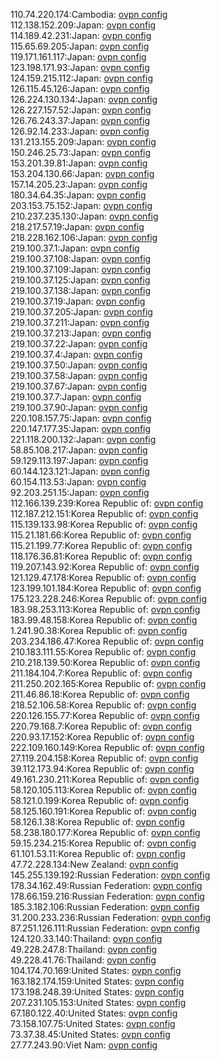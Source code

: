 110.74.220.174:Cambodia: [ovpn config](vpn/110_74_220_174.ovpn)  
112.138.152.209:Japan: [ovpn config](vpn/112_138_152_209.ovpn)  
114.189.42.231:Japan: [ovpn config](vpn/114_189_42_231.ovpn)  
115.65.69.205:Japan: [ovpn config](vpn/115_65_69_205.ovpn)  
119.171.161.117:Japan: [ovpn config](vpn/119_171_161_117.ovpn)  
123.198.171.93:Japan: [ovpn config](vpn/123_198_171_93.ovpn)  
124.159.215.112:Japan: [ovpn config](vpn/124_159_215_112.ovpn)  
126.115.45.126:Japan: [ovpn config](vpn/126_115_45_126.ovpn)  
126.224.130.134:Japan: [ovpn config](vpn/126_224_130_134.ovpn)  
126.227.157.52:Japan: [ovpn config](vpn/126_227_157_52.ovpn)  
126.76.243.37:Japan: [ovpn config](vpn/126_76_243_37.ovpn)  
126.92.14.233:Japan: [ovpn config](vpn/126_92_14_233.ovpn)  
131.213.155.209:Japan: [ovpn config](vpn/131_213_155_209.ovpn)  
150.246.25.73:Japan: [ovpn config](vpn/150_246_25_73.ovpn)  
153.201.39.81:Japan: [ovpn config](vpn/153_201_39_81.ovpn)  
153.204.130.66:Japan: [ovpn config](vpn/153_204_130_66.ovpn)  
157.14.205.23:Japan: [ovpn config](vpn/157_14_205_23.ovpn)  
180.34.64.35:Japan: [ovpn config](vpn/180_34_64_35.ovpn)  
203.153.75.152:Japan: [ovpn config](vpn/203_153_75_152.ovpn)  
210.237.235.130:Japan: [ovpn config](vpn/210_237_235_130.ovpn)  
218.217.57.19:Japan: [ovpn config](vpn/218_217_57_19.ovpn)  
218.228.162.106:Japan: [ovpn config](vpn/218_228_162_106.ovpn)  
219.100.37.1:Japan: [ovpn config](vpn/219_100_37_1.ovpn)  
219.100.37.108:Japan: [ovpn config](vpn/219_100_37_108.ovpn)  
219.100.37.109:Japan: [ovpn config](vpn/219_100_37_109.ovpn)  
219.100.37.125:Japan: [ovpn config](vpn/219_100_37_125.ovpn)  
219.100.37.138:Japan: [ovpn config](vpn/219_100_37_138.ovpn)  
219.100.37.19:Japan: [ovpn config](vpn/219_100_37_19.ovpn)  
219.100.37.205:Japan: [ovpn config](vpn/219_100_37_205.ovpn)  
219.100.37.211:Japan: [ovpn config](vpn/219_100_37_211.ovpn)  
219.100.37.213:Japan: [ovpn config](vpn/219_100_37_213.ovpn)  
219.100.37.22:Japan: [ovpn config](vpn/219_100_37_22.ovpn)  
219.100.37.4:Japan: [ovpn config](vpn/219_100_37_4.ovpn)  
219.100.37.50:Japan: [ovpn config](vpn/219_100_37_50.ovpn)  
219.100.37.58:Japan: [ovpn config](vpn/219_100_37_58.ovpn)  
219.100.37.67:Japan: [ovpn config](vpn/219_100_37_67.ovpn)  
219.100.37.7:Japan: [ovpn config](vpn/219_100_37_7.ovpn)  
219.100.37.90:Japan: [ovpn config](vpn/219_100_37_90.ovpn)  
220.108.157.75:Japan: [ovpn config](vpn/220_108_157_75.ovpn)  
220.147.177.35:Japan: [ovpn config](vpn/220_147_177_35.ovpn)  
221.118.200.132:Japan: [ovpn config](vpn/221_118_200_132.ovpn)  
58.85.108.217:Japan: [ovpn config](vpn/58_85_108_217.ovpn)  
59.129.113.197:Japan: [ovpn config](vpn/59_129_113_197.ovpn)  
60.144.123.121:Japan: [ovpn config](vpn/60_144_123_121.ovpn)  
60.154.113.53:Japan: [ovpn config](vpn/60_154_113_53.ovpn)  
92.203.251.15:Japan: [ovpn config](vpn/92_203_251_15.ovpn)  
112.166.139.239:Korea Republic of: [ovpn config](vpn/112_166_139_239.ovpn)  
112.187.212.151:Korea Republic of: [ovpn config](vpn/112_187_212_151.ovpn)  
115.139.133.98:Korea Republic of: [ovpn config](vpn/115_139_133_98.ovpn)  
115.21.181.66:Korea Republic of: [ovpn config](vpn/115_21_181_66.ovpn)  
115.21.199.77:Korea Republic of: [ovpn config](vpn/115_21_199_77.ovpn)  
118.176.36.81:Korea Republic of: [ovpn config](vpn/118_176_36_81.ovpn)  
119.207.143.92:Korea Republic of: [ovpn config](vpn/119_207_143_92.ovpn)  
121.129.47.178:Korea Republic of: [ovpn config](vpn/121_129_47_178.ovpn)  
123.199.101.184:Korea Republic of: [ovpn config](vpn/123_199_101_184.ovpn)  
175.123.228.246:Korea Republic of: [ovpn config](vpn/175_123_228_246.ovpn)  
183.98.253.113:Korea Republic of: [ovpn config](vpn/183_98_253_113.ovpn)  
183.99.48.158:Korea Republic of: [ovpn config](vpn/183_99_48_158.ovpn)  
1.241.90.38:Korea Republic of: [ovpn config](vpn/1_241_90_38.ovpn)  
203.234.186.47:Korea Republic of: [ovpn config](vpn/203_234_186_47.ovpn)  
210.183.111.55:Korea Republic of: [ovpn config](vpn/210_183_111_55.ovpn)  
210.218.139.50:Korea Republic of: [ovpn config](vpn/210_218_139_50.ovpn)  
211.184.104.7:Korea Republic of: [ovpn config](vpn/211_184_104_7.ovpn)  
211.250.202.165:Korea Republic of: [ovpn config](vpn/211_250_202_165.ovpn)  
211.46.86.18:Korea Republic of: [ovpn config](vpn/211_46_86_18.ovpn)  
218.52.106.58:Korea Republic of: [ovpn config](vpn/218_52_106_58.ovpn)  
220.126.155.77:Korea Republic of: [ovpn config](vpn/220_126_155_77.ovpn)  
220.79.168.7:Korea Republic of: [ovpn config](vpn/220_79_168_7.ovpn)  
220.93.17.152:Korea Republic of: [ovpn config](vpn/220_93_17_152.ovpn)  
222.109.160.149:Korea Republic of: [ovpn config](vpn/222_109_160_149.ovpn)  
27.119.204.158:Korea Republic of: [ovpn config](vpn/27_119_204_158.ovpn)  
39.112.173.94:Korea Republic of: [ovpn config](vpn/39_112_173_94.ovpn)  
49.161.230.211:Korea Republic of: [ovpn config](vpn/49_161_230_211.ovpn)  
58.120.105.113:Korea Republic of: [ovpn config](vpn/58_120_105_113.ovpn)  
58.121.0.199:Korea Republic of: [ovpn config](vpn/58_121_0_199.ovpn)  
58.125.160.191:Korea Republic of: [ovpn config](vpn/58_125_160_191.ovpn)  
58.126.1.38:Korea Republic of: [ovpn config](vpn/58_126_1_38.ovpn)  
58.238.180.177:Korea Republic of: [ovpn config](vpn/58_238_180_177.ovpn)  
59.15.234.215:Korea Republic of: [ovpn config](vpn/59_15_234_215.ovpn)  
61.101.53.11:Korea Republic of: [ovpn config](vpn/61_101_53_11.ovpn)  
47.72.228.134:New Zealand: [ovpn config](vpn/47_72_228_134.ovpn)  
145.255.139.192:Russian Federation: [ovpn config](vpn/145_255_139_192.ovpn)  
178.34.162.49:Russian Federation: [ovpn config](vpn/178_34_162_49.ovpn)  
178.66.159.216:Russian Federation: [ovpn config](vpn/178_66_159_216.ovpn)  
185.3.182.106:Russian Federation: [ovpn config](vpn/185_3_182_106.ovpn)  
31.200.233.236:Russian Federation: [ovpn config](vpn/31_200_233_236.ovpn)  
87.251.126.111:Russian Federation: [ovpn config](vpn/87_251_126_111.ovpn)  
124.120.33.140:Thailand: [ovpn config](vpn/124_120_33_140.ovpn)  
49.228.247.8:Thailand: [ovpn config](vpn/49_228_247_8.ovpn)  
49.228.41.76:Thailand: [ovpn config](vpn/49_228_41_76.ovpn)  
104.174.70.169:United States: [ovpn config](vpn/104_174_70_169.ovpn)  
163.182.174.159:United States: [ovpn config](vpn/163_182_174_159.ovpn)  
173.198.248.39:United States: [ovpn config](vpn/173_198_248_39.ovpn)  
207.231.105.153:United States: [ovpn config](vpn/207_231_105_153.ovpn)  
67.180.122.40:United States: [ovpn config](vpn/67_180_122_40.ovpn)  
73.158.107.75:United States: [ovpn config](vpn/73_158_107_75.ovpn)  
73.37.38.45:United States: [ovpn config](vpn/73_37_38_45.ovpn)  
27.77.243.90:Viet Nam: [ovpn config](vpn/27_77_243_90.ovpn)  
